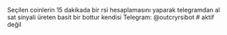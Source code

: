 Seçilen coinlerin 15 dakikada bir rsi hesaplamasını yaparak telegramdan al sat sinyali üreten basit bir bottur kendisi
Telegram: @outcryrsibot # aktif değil 
